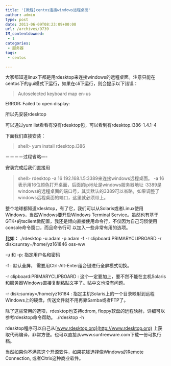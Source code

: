 ```yaml
---
title: '[教程]centos连接windows远程桌面'
author: admin
type: post
date: 2011-06-09T08:23:09+00:00
url: /archives/9739
IM_contentdowned:
 - 1
categories:
 - 服务器
tags:
 - centos

---
```

大家都知道linux下都是用rdesktop来连接windows的远程桌面。注意只能在centos下的gui模式下运行，如果在cli下运行，则会提示以下错误：

> Autoselected keyboard map en-us

 ERROR: Failed to open display:

所以先安装rdesktop

 可以通过yum list看看有没有rdesktop包，可以看到有rdesktop.i386-1.4.1-4

 下面我们直接安装：

> shell> yum install rdesktop.i386

 －－－－过程省略—-

 安装完成后我们直接用

> shell> rdesktop -a 16 192.168.1.5:3389来连接windows远程桌面。 -a 16表示用16位颜色打开桌面，后面的ip地址是windows服务器地址 :3389是windows的远程桌面的端口号，其实默认的3389可以省略，如果调整了windows远程桌面的端口，这里就必须带上。

整个地球都知道rdesktop，有了它，我们可以从Solaris或者Linux使用Windows，当然Windows要开启Windows Terminal Service。虽然也有基于GTK+的tsclient做配置，我还是倾向直接使用命令行，不仅因为自己习惯使用console命令窗口，而且命令行可 以加入一些非常有用的选项。

**比如：**
./rdesktop -u adam -p adam -f -r clipboard:PRIMARYCLIPBOARD -r disk:sunray=/home/yz161846 oss-ww

 -u 和 -p: 指定用户名和密码

 -f : 默认全屏， 需要用Ctrl-Alt-Enter组合键进行全屏模式切换。

 -r clipboard:PRIMARYCLIPBOARD : 这个一定要加上，要不然不能在主机Solaris和服务器Windows直接复制粘贴文字了。贴中文也没有问题。

 -r disk:sunray=/home/yz16184 : 指定主机Solaris上的一个目录映射到远程Windows上的硬盘，传送文件就不用再靠Samba或者FTP了。

除了这些常用的选项，rdesktop也支持cdrom, floppy软盘的远程映射，详细可以参考rdesktop命令帮助。
./rdesktop -h

rdesktop程序可以自己从[www.rdesktop.org](http://www.rdesktop.org) 上获取代码编译，非常方便。也可以直接从www.sunfreeware.com下载一份可执行档。

当然如果你不满意这个开源软件，如果花钱选择像Windows的Remote Connection, 或者Citrix这种商业软件。